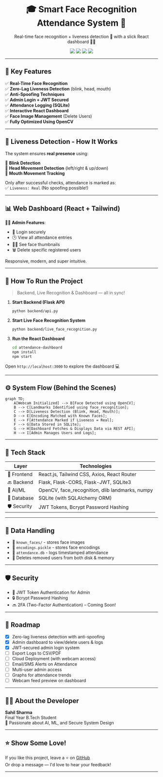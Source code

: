 <h1 align="center">🎓 Smart Face Recognition Attendance System 🎥</h1>

<p align="center">
  Real-time face recognition + liveness detection 🔐 with a slick React dashboard 🧑‍💻  
</p>

<p align="center">
  <img src="https://img.shields.io/badge/AI-Powered-blue" />
  <img src="https://img.shields.io/badge/Real--Time-Zero%20Lag-green" />
  <img src="https://img.shields.io/badge/Liveness%20Detection-Enabled-brightgreen" />
  <img src="https://img.shields.io/badge/Secure-Admin%20Auth-orange" />
</p>

---

## 🚀 Key Features

✅ **Real-Time Face Recognition**  
✅ **Zero-Lag Liveness Detection** (blink, head, mouth)  
✅ **Anti-Spoofing Techniques**  
✅ **Admin Login + JWT Secured**  
✅ **Attendance Logging (SQLite)**  
✅ **Interactive React Dashboard**  
✅ **Face Image Management** (Delete Users)  
✅ **Fully Optimized Using OpenCV**  

---

## 🧠 Liveness Detection - How It Works

The system ensures **real presence** using:

🔹 **Blink Detection**  
🔹 **Head Movement Detection** (left/right & up/down)  
🔹 **Mouth Movement Tracking**

Only after successful checks, attendance is marked as:  
✅ `Liveness: Real` (No spoofing possible!)

---

## 📊 Web Dashboard (React + Tailwind)

👨‍💼 **Admin Features**:
- 🔐 Login securely
- 🕒 View all attendance entries
- 🧍‍♂️ See face thumbnails
- 🗑️ Delete specific registered users

Responsive, modern, and super intuitive.

---

## 📸 How To Run the Project

> Backend, Live Recognition & Dashboard — all in sync!

1. **Start Backend (Flask API)**  
   ```bash
   python backend/api.py
   ```

2. **Start Live Face Recognition System**  
   ```bash
   python backend/live_face_recognition.py
   ```

3. **Run the React Dashboard**  
   ```bash
   cd attendance-dashboard
   npm install
   npm start
   ```

Open `http://localhost:3000` to explore the dashboard 💻

---

## ⚙️ System Flow (Behind the Scenes)

```mermaid
graph TD;
    A[Webcam Initialized] --> B[Face Detected using OpenCV];
    B --> C[Landmarks Identified using face_recognition];
    C --> D[Liveness Detection (Blink, Head, Mouth)];
    D --> E[Encoding Matched with Known Faces];
    E --> F[Attendance Marked if Liveness = Real];
    F --> G[Data Stored in SQLite];
    G --> H[Dashboard Fetches & Displays Data via REST API];
    H --> I[Admin Manages Users and Logs];
```

---

## 🧩 Tech Stack

| Layer     | Technologies |
|-----------|--------------|
| 🎨 Frontend | React.js, Tailwind CSS, Axios, React Router |
| 🔙 Backend | Flask, Flask-CORS, Flask-JWT, SQLite3 |
| 🧠 AI/ML   | OpenCV, face_recognition, dlib landmarks, numpy |
| 💾 Database | SQLite (with SQLAlchemy ORM) |
| 🛡️ Security | JWT Tokens, Bcrypt Password Hashing |

---

## 📁 Data Handling

- 📂 `known_faces/` - stores face images  
- 🧠 `encodings.pickle` - stores face encodings  
- 📄 `attendance.db` - logs timestamped attendance  
- 🧼 Deletes removed users from both disk & memory

---

## 🛡️ Security

- 🔐 JWT Token Authentication for Admin
- 🔒 Bcrypt Password Hashing
- 🔜 2FA (Two-Factor Authentication) – Coming Soon!

---

## 📌 Roadmap

- [x] Zero-lag liveness detection with anti-spoofing
- [x] Admin dashboard to view/delete users & logs
- [x] JWT-secured admin login system
- [ ] Export Logs to CSV/PDF
- [ ] Cloud Deployment (with webcam access)
- [ ] Email/SMS Alerts on Attendance
- [ ] Multi-user admin access
- [ ] Graphs for attendance trends
- [ ] Webcam feed preview on dashboard

---

## 👨‍🎓 About the Developer

**Sahil Sharma**  
Final Year B.Tech Student  
🎯 Passionate about AI, ML, and Secure System Design

---

## ⭐️ Show Some Love!

If you like this project, leave a ⭐ on [GitHub](#)  
Or drop a message — I'd love to hear your feedback!

---